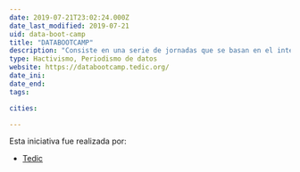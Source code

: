 ```yaml
---
date: 2019-07-21T23:02:24.000Z
date_last_modified: 2019-07-21
uid: data-boot-camp
title: "DATABOOTCAMP"
description: "Consiste en una serie de jornadas que se basan en el intercambio de experiencias, conocimientos y herramientas para la producción de proyectos de periodismo de datos y Derechos Digitales. Está dirigido a periodistas y comunicadores locales, activistas de sociedad civil y desarrolladores/hackers cívicos."
type: Hactivismo, Periodismo de datos
website: https://databootcamp.tedic.org/
date_ini: 
date_end: 
tags:

cities: 

---
```


Esta iniciativa fue realizada por:

- [Tedic](/i/tedic.html)
